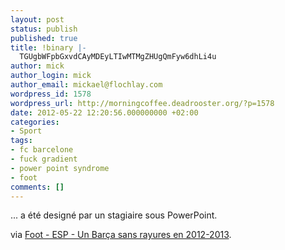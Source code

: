 ```yaml
---
layout: post
status: publish
published: true
title: !binary |-
  TGUgbWFpbGxvdCAyMDEyLTIwMTMgZHUgQmFyw6dhLi4u
author: mick
author_login: mick
author_email: mickael@flochlay.com
wordpress_id: 1578
wordpress_url: http://morningcoffee.deadrooster.org/?p=1578
date: 2012-05-22 12:20:56.000000000 +02:00
categories:
- Sport
tags:
- fc barcelone
- fuck gradient
- power point syndrome
- foot
comments: []
---
```

... a été designé par un stagiaire sous PowerPoint.

via <a href="http://www.lequipe.fr/Football/Actualites/Un-barca-sans-rayures-en-2012-2013/285718">Foot - ESP - Un Barça sans rayures en 2012-2013</a>.

